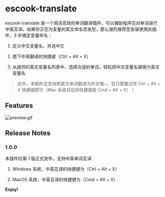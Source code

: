 # escook-translate

escook-translate 是一个简洁高效的单词翻译插件，可以辅助程序员对单词进行中英互译。如果你正在为变量的英文命名而发愁，那么强烈推荐您安装使用此插件，3 步搞定变量命名：

1. 定义中文变量名，并选中它

2. 摁下中英翻译的快捷键（Ctrl + Alt + X）

3. 从提供的英文变量名列表中，选择合适的单词，轻松把中文变量名替换为英文变量名

> 此外，本插件还支持把英文单词翻译为中文哦~，您只需要记住 Ctrl + Alt + X 快捷键即可（Mac 系统对应的快捷键是 Cmd + Alt + X）！

## Features

![preview.gif](images/preview.gif)

## Release Notes

### 1.0.0

本插件的第 1 版正式发布，支持中英单词互译

1. Windows 系统，中英互译的快捷键为（Ctrl + Alt + X）

2. MacOS 系统，中英互译的快捷键为（Cmd + Alt + X）

**Enjoy!**
